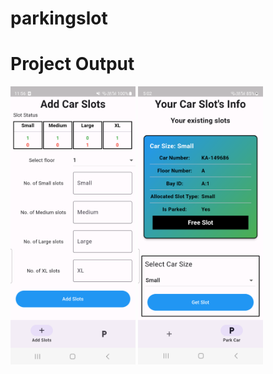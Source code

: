 # parkingslot
<h1>Project Output</h1> 
    <div class="image-row">
      <img src="https://github.com/nikhilsonimlv/FlutterParkingSlotApp/blob/main/lib/assets/img.png" width="200" height="auto"/> 
      <img src="https://github.com/nikhilsonimlv/FlutterParkingSlotApp/blob/main/lib/assets/latest.png" width="200" height="auto"/>
     </div>


